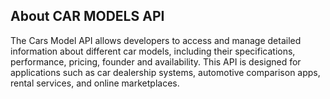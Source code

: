 ## About CAR MODELS API

The Cars Model API allows developers to access and manage detailed information about different car models, including their specifications, performance, pricing, founder and availability. This API is designed for applications such as car dealership systems, automotive comparison apps, rental services, and online marketplaces.


